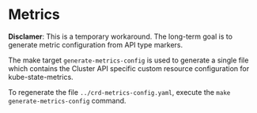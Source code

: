 # Metrics

**Disclamer**: This is a temporary workaround. The long-term goal is to generate metric configuration from API type markers.

The make target `generate-metrics-config` is used to generate a single file which contains the Cluster API specific custom resource configuration for kube-state-metrics.

To regenerate the file `../crd-metrics-config.yaml`, execute the `make generate-metrics-config` command.
